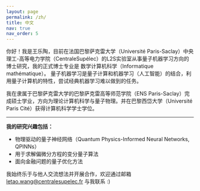 ```yaml
---
layout: page
permalink: /zh/
title: 中文
nav: true
nav_order: 5
---
```


你好！我是王乐陶，目前在法国巴黎萨克雷大学（Université Paris-Saclay）中央理工-高等电力学院（CentraleSupélec）的L2S实验室从事量子机器学习方向的博士研究，我的正式博士专业是 数学计算机科学（Informatique mathématique）。
量子机器学习是量子计算和机器学习（人工智能）的结合，利用量子计算机的特性，尝试经典机器学习难以做到的任务。

我在隶属于巴黎萨克雷大学的巴黎萨克雷高等师范学院（ENS Paris-Saclay）完成硕士学业，方向为理论计算机科学与量子物理。并在巴黎西岱大学（Université Paris Cité）获得计算机科学学士学位。



---

**我的研究兴趣包括：**
- 物理驱动的量子神经网络（Quantum Physics-Informed Neural Networks, QPINNs）
- 用于求解偏微分方程的变分量子算法
- 面向金融问题的量子优化方法

我始终乐于与他人交流想法并开展合作，欢迎通过邮箱[letao.wang@centralesupelec.fr](mailto:letao.wang@centralesupelec.fr) 与我联系 :)